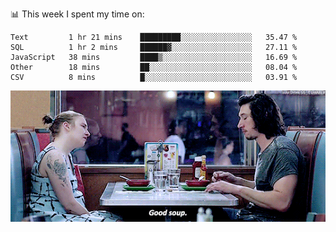 📊 This week I spent my time on:
<!--START_SECTION:waka-->
```text
Text         1 hr 21 mins    █████████░░░░░░░░░░░░░░░░   35.47 % 
SQL          1 hr 2 mins     ██████▓░░░░░░░░░░░░░░░░░░   27.11 % 
JavaScript   38 mins         ████▒░░░░░░░░░░░░░░░░░░░░   16.69 % 
Other        18 mins         ██░░░░░░░░░░░░░░░░░░░░░░░   08.04 % 
CSV          8 mins          █░░░░░░░░░░░░░░░░░░░░░░░░   03.91 % 
```
<!--END_SECTION:waka-->


![](goodSoup.gif)
